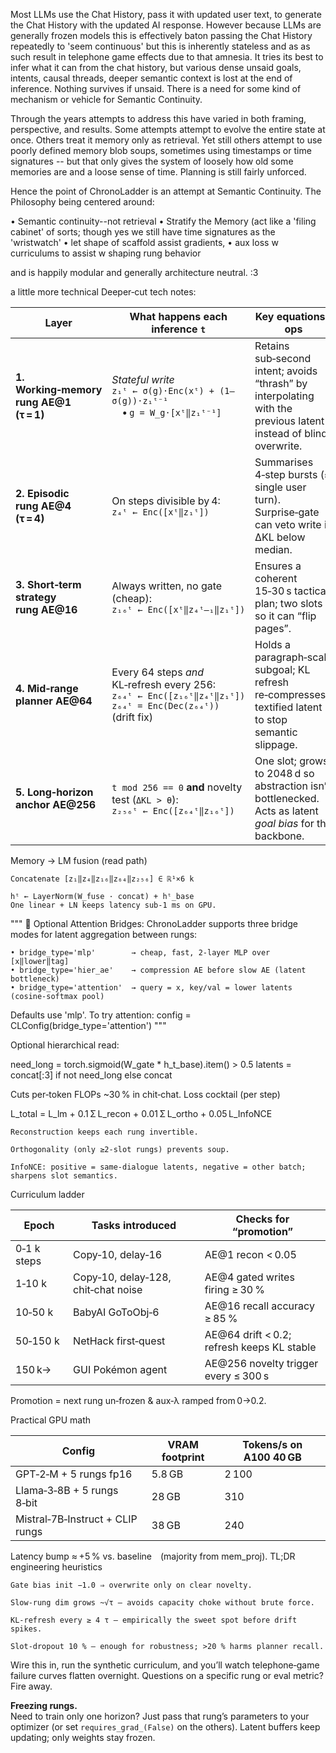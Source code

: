 
Most LLMs use the Chat History, pass it with updated user text, to generate the Chat History with the updated AI response. 
However because LLMs are generally frozen models this is effectively baton passing the Chat History repeatedly to 'seem continuous' but this is inherently stateless and as
as such result in telephone game effects due to that amnesia. It tries its best to infer what it can from the chat history, but various dense unsaid goals, intents, causal threads,
deeper semantic context is lost at the end of inference. Nothing survives if unsaid.
There is a need for some kind of mechanism or vehicle for Semantic Continuity. 

Through the years attempts to address this have varied in both framing, perspective, and results.
Some attempts attempt to evolve the entire state at once.
Others treat it memory only as retrieval.
Yet still others attempt to use poorly defined memory blob soups, sometimes using timestamps or time signatures -- but that only gives the system of loosely how old
some memories are and a loose sense of time. Planning is still fairly unforced.

Hence the point of ChronoLadder is an attempt at Semantic Continuity.
The Philosophy being centered around:

• Semantic continuity--not retrieval
• Stratify the Memory  (act like a 'filing cabinet' of sorts; though yes we still have time signatures as the 'wristwatch'
• let shape of scaffold assist gradients, 
• aux loss w curriculums to assist w shaping rung behavior

and is happily modular and generally architecture neutral. :3


a little more technical Deeper‑cut tech notes: 

| Layer                                    | What happens each inference `t`                                                                                   | Key equations / ops                                                                                              | Why it matters |
| ---------------------------------------- | ----------------------------------------------------------------------------------------------------------------- | ---------------------------------------------------------------------------------------------------------------- | -------------- |
| **1. Working‑memory rung AE\@1 (τ = 1)** | *Stateful write*<br>`z₁ᵗ ← σ(g)·Enc(xᵗ) + (1–σ(g))·z₁ᵗ⁻¹`<br> • `g = W_g·[xᵗ‖z₁ᵗ⁻¹]`                              | Retains sub‑second intent; avoids “thrash” by interpolating with the previous latent instead of blind overwrite. |                |
| **2. Episodic rung AE\@4 (τ = 4)**       | On steps divisible by 4:<br>`z₄ᵗ ← Enc([xᵗ‖z₁ᵗ])`                                                                 | Summarises 4‑step bursts (≈ single user turn). Surprise‑gate can veto write if ΔKL below median.                 |                |
| **3. Short‑term strategy rung AE\@16**   | Always written, no gate (cheap):<br>`z₁₆ᵗ ← Enc([xᵗ‖z₄ᵗ‒₁‖z₁ᵗ])`                                                  | Ensures a coherent 15‑30 s tactical plan; two slots so it can “flip pages”.                                      |                |
| **4. Mid‑range planner AE\@64**          | Every 64 steps *and* KL‑refresh every 256:<br>`z₆₄ᵗ ← Enc([z₁₆ᵗ‖z₄ᵗ‖z₁ᵗ])`<br>`z₆₄ᵗ = Enc(Dec(z₆₄ᵗ))` (drift fix) | Holds a paragraph‑scale subgoal; KL refresh re‑compresses textified latent to stop semantic slippage.            |                |
| **5. Long‑horizon anchor AE\@256**       | `t mod 256 == 0` **and** novelty test (`ΔKL > θ`):<br>`z₂₅₆ᵗ ← Enc([z₆₄ᵗ‖z₁₆ᵗ])`                                  | One slot; grows to 2048 d so abstraction isn’t bottlenecked. Acts as latent *goal bias* for the backbone.        |                |

Memory → LM fusion (read path)

    Concatenate [z₁‖z₄‖z₁₆‖z₆₄‖z₂₅₆] ∈ ℝ¹×6 k

    hᵗ ← LayerNorm(W_fuse · concat) + hᵗ_base
    One linear + LN keeps latency sub‑1 ms on GPU.

"""
🧠 Optional Attention Bridges:
ChronoLadder supports three bridge modes for latent aggregation between rungs:

    • bridge_type='mlp'        → cheap, fast, 2‑layer MLP over [x‖lower‖tag]
    • bridge_type='hier_ae'    → compression AE before slow AE (latent bottleneck)
    • bridge_type='attention'  → query = x, key/val = lower latents (cosine-softmax pool)

Defaults use 'mlp'. To try attention:
    config = CLConfig(bridge_type='attention')
"""


Optional hierarchical read:

need_long = torch.sigmoid(W_gate * h_t_base).item() > 0.5
latents = concat[:3] if not need_long else concat

Cuts per‑token FLOPs ~30 % in chit‑chat.
Loss cocktail (per step)

L_total = L_lm + 0.1 Σ L_recon + 0.01 Σ L_ortho + 0.05 L_InfoNCE

    Reconstruction keeps each rung invertible.

    Orthogonality (only ≥2‑slot rungs) prevents soup.

    InfoNCE: positive = same‑dialogue latents, negative = other batch; sharpens slot semantics.

Curriculum ladder

| Epoch       | Tasks introduced                    | Checks for “promotion”                      |
| ----------- | ----------------------------------- | ------------------------------------------- |
| 0‑1 k steps | Copy‑10, delay‑16                   | AE\@1 recon < 0.05                          |
| 1‑10 k      | Copy‑10, delay‑128, chit‑chat noise | AE\@4 gated writes firing ≥ 30 %            |
| 10‑50 k     | BabyAI GoToObj‑6                    | AE\@16 recall accuracy ≥ 85 %               |
| 50‑150 k    | NetHack first‑quest                 | AE\@64 drift < 0.2; refresh keeps KL stable |
| 150 k→      | GUI Pokémon agent                   | AE\@256 novelty trigger every ≤ 300 s       |


Promotion = next rung un‑frozen & aux‑λ ramped from 0→0.2.


Practical GPU math

| Config                           | VRAM footprint | Tokens/s on A100 40 GB |
| -------------------------------- | -------------- | ---------------------- |
| GPT‑2‑M + 5 rungs fp16           | 5.8 GB         | 2 100                  |
| Llama‑3‑8B + 5 rungs 8‑bit       | 28 GB          | 310                    |
| Mistral‑7B‑Instruct + CLIP rungs | 38 GB          | 240                    |


Latency bump ≈ +5 % vs. baseline (majority from mem_proj).
TL;DR engineering heuristics

    Gate bias init −1.0 ⇒ overwrite only on clear novelty.

    Slow‑rung dim grows ~√τ – avoids capacity choke without brute force.

    KL‑refresh every ≥ 4 τ – empirically the sweet spot before drift spikes.

    Slot‑dropout 10 % – enough for robustness; >20 % harms planner recall.

Wire this in, run the synthetic curriculum, and you’ll watch telephone‑game failure curves flatten overnight. Questions on a specific rung or eval metric? Fire away.

**Freezing rungs.**  
Need to train only one horizon? Just pass that rung’s parameters to your optimizer (or set
`requires_grad_(False)` on the others). Latent buffers keep updating; only weights stay frozen.
